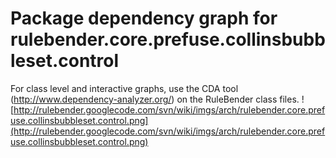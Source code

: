 # Package dependency graph for rulebender.core.prefuse.collinsbubbleset.control #
For class level and interactive graphs, use the CDA tool (http://www.dependency-analyzer.org/) on the RuleBender class files.
![http://rulebender.googlecode.com/svn/wiki/imgs/arch/rulebender.core.prefuse.collinsbubbleset.control.png](http://rulebender.googlecode.com/svn/wiki/imgs/arch/rulebender.core.prefuse.collinsbubbleset.control.png)